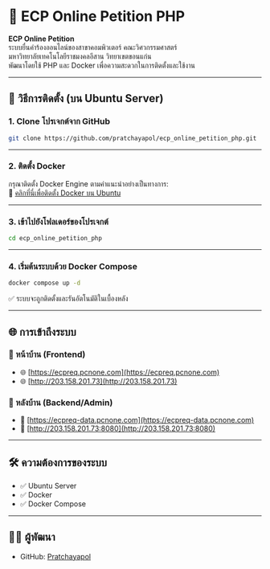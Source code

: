 # 🐾 ECP Online Petition PHP

**ECP Online Petition**  
ระบบยื่นคำร้องออนไลน์ของสาขาคอมพิวเตอร์ คณะวิศวกรรมศาสตร์  
มหาวิทยาลัยเทคโนโลยีราชมงคลอีสาน วิทยาเขตขอนแก่น  
พัฒนาโดยใช้ PHP และ Docker เพื่อความสะดวกในการติดตั้งและใช้งาน

---

## 🚀 วิธีการติดตั้ง (บน Ubuntu Server)

### 1. Clone โปรเจกต์จาก GitHub

```bash
git clone https://github.com/pratchayapol/ecp_online_petition_php.git
```

---

### 2. ติดตั้ง Docker

กรุณาติดตั้ง Docker Engine ตามคำแนะนำอย่างเป็นทางการ:  
🔗 [คลิกที่นี่เพื่อติดตั้ง Docker บน Ubuntu](https://docs.docker.com/engine/install/ubuntu/)

---

### 3. เข้าไปยังโฟลเดอร์ของโปรเจกต์

```bash
cd ecp_online_petition_php
```

---

### 4. เริ่มต้นระบบด้วย Docker Compose

```bash
docker compose up -d
```

✅ ระบบจะถูกติดตั้งและรันอัตโนมัติในเบื้องหลัง

---

## 🌐 การเข้าถึงระบบ

### 📌 หน้าบ้าน (Frontend)

- 🌐 [https://ecpreq.pcnone.com](https://ecpreq.pcnone.com)  
- 🌐 [http://203.158.201.73](http://203.158.201.73)

### 🔐 หลังบ้าน (Backend/Admin)

- 🔐 [https://ecpreq-data.pcnone.com](https://ecpreq-data.pcnone.com)  
- 🔐 [http://203.158.201.73:8080](http://203.158.201.73:8080)

---

## 🛠 ความต้องการของระบบ

- ✅ Ubuntu Server  
- ✅ Docker  
- ✅ Docker Compose

---

## 🙋‍♂️ ผู้พัฒนา

- GitHub: [Pratchayapol](https://github.com/pratchayapol)

